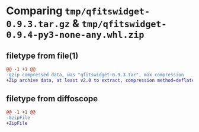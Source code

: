 # Comparing `tmp/qfitswidget-0.9.3.tar.gz` & `tmp/qfitswidget-0.9.4-py3-none-any.whl.zip`

## filetype from file(1)

```diff
@@ -1 +1 @@
-gzip compressed data, was "qfitswidget-0.9.3.tar", max compression
+Zip archive data, at least v2.0 to extract, compression method=deflate
```

## filetype from diffoscope

```diff
@@ -1 +1 @@
-GzipFile
+ZipFile
```

